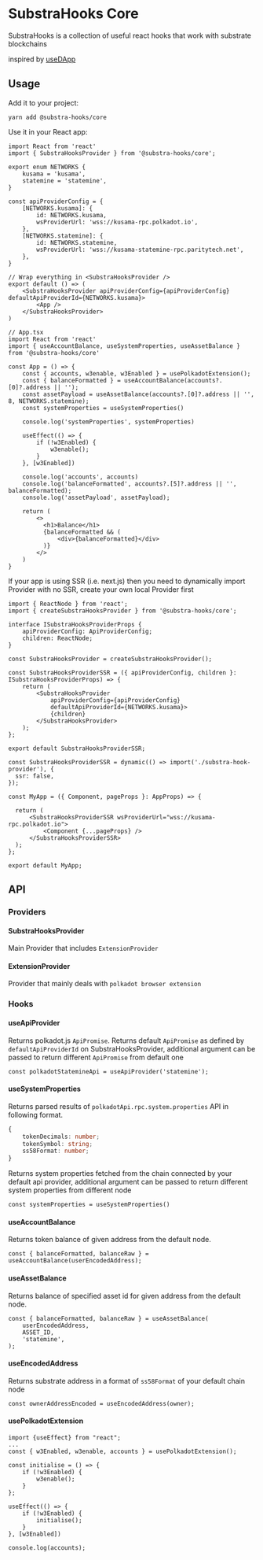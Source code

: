 # SubstraHooks Core

SubstraHooks is a collection of useful react hooks that work with substrate blockchains

inspired by [useDApp](https://github.com/EthWorks/useDApp)

## Usage

Add it to your project:

```console
yarn add @substra-hooks/core
```

Use it in your React app:

```tsx
import React from 'react'
import { SubstraHooksProvider } from '@substra-hooks/core';

export enum NETWORKS {
    kusama = 'kusama',
    statemine = 'statemine',
}

const apiProviderConfig = {
    [NETWORKS.kusama]: {
        id: NETWORKS.kusama,
        wsProviderUrl: 'wss://kusama-rpc.polkadot.io',
    },
    [NETWORKS.statemine]: {
        id: NETWORKS.statemine,
        wsProviderUrl: 'wss://kusama-statemine-rpc.paritytech.net',
    },
}

// Wrap everything in <SubstraHooksProvider />
export default () => (
    <SubstraHooksProvider apiProviderConfig={apiProviderConfig} defaultApiProviderId={NETWORKS.kusama}>
        <App />
    </SubstraHooksProvider>
)
```

```tsx
// App.tsx
import React from 'react'
import { useAccountBalance, useSystemProperties, useAssetBalance } from '@substra-hooks/core'

const App = () => {
    const { accounts, w3enable, w3Enabled } = usePolkadotExtension();
    const { balanceFormatted } = useAccountBalance(accounts?.[0]?.address || '');
    const assetPayload = useAssetBalance(accounts?.[0]?.address || '', 8, NETWORKS.statemine);
    const systemProperties = useSystemProperties()

    console.log('systemProperties', systemProperties)

    useEffect(() => {
        if (!w3Enabled) {
            w3enable();
        }
    }, [w3Enabled])

    console.log('accounts', accounts)
    console.log('balanceFormatted', accounts?.[5]?.address || '', balanceFormatted);
    console.log('assetPayload', assetPayload);

    return (
        <>
          <h1>Balance</h1>
          {balanceFormatted && (
              <div>{balanceFormatted}</div>
          )}
        </>
    )
}
```

If your app is using SSR (i.e. next.js) then you need to dynamically import Provider with no SSR, create your own local Provider first

```tsx
import { ReactNode } from 'react';
import { createSubstraHooksProvider } from '@substra-hooks/core';

interface ISubstraHooksProviderProps {
    apiProviderConfig: ApiProviderConfig;
    children: ReactNode;
}

const SubstraHooksProvider = createSubstraHooksProvider();

const SubstraHooksProviderSSR = ({ apiProviderConfig, children }: ISubstraHooksProviderProps) => {
    return (
        <SubstraHooksProvider
            apiProviderConfig={apiProviderConfig}
            defaultApiProviderId={NETWORKS.kusama}>
            {children}
        </SubstraHooksProvider>
    );
};

export default SubstraHooksProviderSSR;
```

```tsx
const SubstraHooksProviderSSR = dynamic(() => import('./substra-hook-provider'), {
  ssr: false,
});

const MyApp = ({ Component, pageProps }: AppProps) => {

  return (
      <SubstraHooksProviderSSR wsProviderUrl="wss://kusama-rpc.polkadot.io">
          <Component {...pageProps} />
      </SubstraHooksProviderSSR>
  );
};

export default MyApp;
```

## API

### Providers

#### SubstraHooksProvider
Main Provider that includes `ExtensionProvider`

#### ExtensionProvider
Provider that mainly deals with `polkadot browser extension`

### Hooks

#### useApiProvider

Returns polkadot.js `ApiPromise`. Returns default `ApiPromise` as defined by `defaultApiProviderId` on SubstraHooksProvider, additional argument can be passed to return different `ApiPromise` from default one

`const polkadotStatemineApi = useApiProvider('statemine');`

#### useSystemProperties

Returns parsed results of `polkadotApi.rpc.system.properties` API in following format.
```ts
{
    tokenDecimals: number;
    tokenSymbol: string;
    ss58Format: number;
}
```

Returns system properties fetched from the chain connected by your default api provider, additional argument can be passed to return different system properties from different node

`const systemProperties = useSystemProperties()`

#### useAccountBalance

Returns token balance of given address from the default node.

`const { balanceFormatted, balanceRaw } = useAccountBalance(userEncodedAddress);`

#### useAssetBalance

Returns balance of specified asset id for given address from the default node.

```tsx
const { balanceFormatted, balanceRaw } = useAssetBalance(
    userEncodedAddress,
    ASSET_ID,
    'statemine',
);
```

#### useEncodedAddress

Returns substrate address in a format of `ss58Format` of your default chain node

`const ownerAddressEncoded = useEncodedAddress(owner);`

#### usePolkadotExtension

```tsx
import {useEffect} from "react";
...
const { w3Enabled, w3enable, accounts } = usePolkadotExtension();

const initialise = () => {
    if (!w3Enabled) {
        w3enable();
    }
};

useEffect(() => {
    if (!w3Enabled) {
        initialise();
    }
}, [w3Enabled])

console.log(accounts);

```


